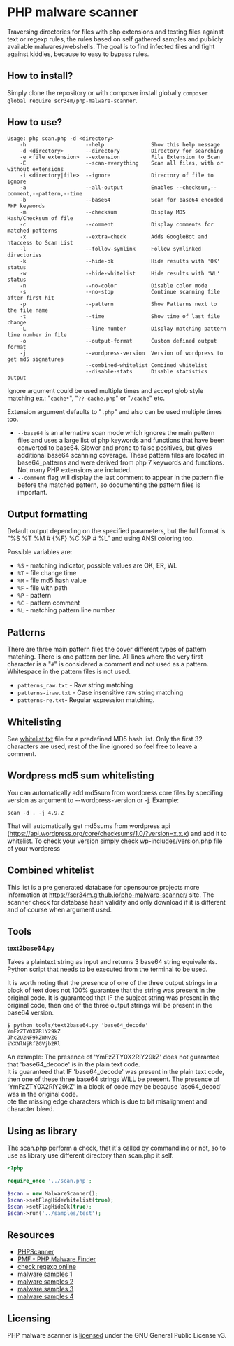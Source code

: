 PHP malware scanner
===================

Traversing directories for files with php extensions and testing files against text or regexp rules, the rules based on self gathered samples and publicly available malwares/webshells.
The goal is to find infected files and fight against kiddies, because to easy to bypass rules.

How to install?
---

Simply clone the repository or with composer install globally `composer global require scr34m/php-malware-scanner`.

How to use?
-----------

```
Usage: php scan.php -d <directory>
    -h                   --help               Show this help message
    -d <directory>       --directory          Directory for searching
    -e <file extension>  --extension          File Extension to Scan
    -E                   --scan-everything    Scan all files, with or without extensions
    -i <directory|file>  --ignore             Directory of file to ignore
    -a                   --all-output         Enables --checksum,--comment,--pattern,--time
    -b                   --base64             Scan for base64 encoded PHP keywords
    -m                   --checksum           Display MD5 Hash/Checksum of file
    -c                   --comment            Display comments for matched patterns
    -x                   --extra-check        Adds GoogleBot and htaccess to Scan List
    -l                   --follow-symlink     Follow symlinked directories
    -k                   --hide-ok            Hide results with 'OK' status
    -w                   --hide-whitelist     Hide results with 'WL' status
    -n                   --no-color           Disable color mode
    -s                   --no-stop            Continue scanning file after first hit
    -p                   --pattern            Show Patterns next to the file name
    -t                   --time               Show time of last file change
    -L                   --line-number        Display matching pattern line number in file
    -o                   --output-format      Custom defined output format
    -j                   --wordpress-version  Version of wordpress to get md5 signatures
                         --combined-whitelist Combined whitelist
                         --disable-stats      Disable statistics output
```

Ignore argument could be used multiple times and accept glob style matching ex.: "`cache*`", "`??-cache.php`" or "`/cache`" etc.

Extension argument defaults to "`.php`" and also can be used multiple times too.

* `--base64` is an alternative scan mode which ignores the main pattern files and uses a large list of php keywords and functions that have been converted to base64.  Slower and prone to false positives, but gives additional base64 scanning coverage.  These pattern files are located in base64_patterns and were derived from php 7 keywords and functions.  Not many PHP extensions are included.
* `--comment` flag will display the last comment to appear in the pattern file before the matched pattern, so documenting the pattern files is important.

Output formatting
-----------------

Default output depending on the specified parameters, but the full format is "%S %T %M # {%F} %C %P # %L" and using ANSI coloring too.

Possible variables are:

* `%S` - matching indicator, possible values are OK, ER, WL
* `%T` - file change time
* `%M` - file md5 hash value
* `%F` - file with path
* `%P` - pattern
* `%C` - pattern comment
* `%L` - matching pattern line number

Patterns
--------

There are three main pattern files the cover different types of pattern matching.  There is one pattern per line.  All lines where the very first character is a "`#`" is considered a comment and not used as a pattern.  Whitespace in the pattern files is not used.

* `patterns_raw.txt` - Raw string matching
* `patterns-iraw.txt` - Case insensitive raw string matching
* `patterns-re.txt`- Regular expression matching.

Whitelisting
------------

See [whitelist.txt](https://github.com/scr34m/php-malware-scanner/blob/master/whitelist.txt) file for a predefined MD5 hash list. Only the first 32 characters are used, rest of the line ignored so feel free to leave a comment.

Wordpress md5 sum whitelisting
-------------
You can automatically add md5sum from wordpress core files by specifing version as argument to --wordpress-version or -j. 
Example:
```
scan -d . -j 4.9.2
```
That will automatically get md5sums from wordpress api (https://api.wordpress.org/core/checksums/1.0/?version=x.x.x) and add it to whitelist. To check your version simply check wp-includes/version.php file of your wordpress

Combined whitelist
---

This list is a pre generated database for opensource projects more information at https://scr34m.github.io/php-malware-scanner/ site.
The scanner check for database hash validity and only download if it is different and of course when argument used.

Tools
-----

**text2base64.py**

Takes a plaintext string as input and returns 3 base64 string equivalents.
Python script that needs to be executed from the terminal to be used.

It is worth noting that the presence of one of the three output strings in a block of text does not 100% guarantee that the string was
present in the original code.  It is guaranteed that IF the subject string was present in the original code, then one of the three
output strings will be present in the base64 version.

```
$ python tools/text2base64.py 'base64_decode'  
YmFzZTY0X2RlY29kZ  
Jhc2U2NF9kZWNvZG  
iYXNlNjRfZGVjb2Rl
```  
  
An example: The presence of 'YmFzZTY0X2RlY29kZ' does not guarantee that 'base64_decode' is in the plain text code.   
It is guaranteed that IF 'base64_decode' was present in the plain text code, then one of these three base64 strings WILL be present.
The presence of 'YmFzZTY0X2RlY29kZ' in a block of code may be because 'ase64_decod' was in the original code.  
ote the missing edge characters which is due to bit misalignment and character bleed.

Using as library
----------------

The scan.php perform a check, that it's called by commandline or not, so to use as library use different directory than scan.php it self.
 
```php
<?php

require_once '../scan.php';

$scan = new MalwareScanner();
$scan->setFlagHideWhitelist(true);
$scan->setFlagHideOk(true);
$scan->run('../samples/test');
```

Resources
---------

* [PHPScanner](https://github.com/PHPScannr/phpFUS)
* [PMF - PHP Malware Finder](https://github.com/nbs-system/php-malware-finder)
* [check regexp online](http://www.phpliveregex.com)
* [malware samples 1](https://github.com/nbs-system/php-malware-finder/tree/master/php-malware-finder/samples)
* [malware samples 2](https://github.com/r4v/php-exploits)
* [malware samples 3](https://github.com/nikicat/web-malware-collection)
* [malware samples 4](https://github.com/antimalware/manul/tree/master/src/scanner/static/signatures)

Licensing
---------

PHP malware scanner is [licensed](https://github.com/scr34m/php-malware-scanner/blob/master/LICENSE.txt) under the GNU General Public License v3.
